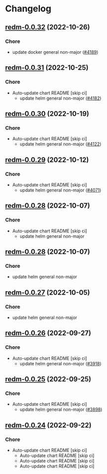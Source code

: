 # Changelog



## [redm-0.0.32](https://github.com/truecharts/charts/compare/redmine-3.0.60...redm-0.0.32) (2022-10-26)

### Chore

- update docker general non-major ([#4189](https://github.com/truecharts/charts/issues/4189))




## [redm-0.0.31](https://github.com/truecharts/charts/compare/redmine-3.0.58...redm-0.0.31) (2022-10-25)

### Chore

- Auto-update chart README [skip ci]
  - update helm general non-major ([#4182](https://github.com/truecharts/charts/issues/4182))




## [redm-0.0.30](https://github.com/truecharts/charts/compare/redm-0.0.29...redm-0.0.30) (2022-10-19)

### Chore

- Auto-update chart README [skip ci]
  - update helm general non-major ([#4122](https://github.com/truecharts/charts/issues/4122))




## [redm-0.0.29](https://github.com/truecharts/charts/compare/redm-0.0.28...redm-0.0.29) (2022-10-12)

### Chore

- Auto-update chart README [skip ci]
  - update helm general non-major ([#4071](https://github.com/truecharts/charts/issues/4071))




## [redm-0.0.28](https://github.com/truecharts/charts/compare/redmine-3.0.54...redm-0.0.28) (2022-10-07)

### Chore

- Auto-update chart README [skip ci]
  - update helm general non-major




## [redm-0.0.28](https://github.com/truecharts/charts/compare/redmine-3.0.54...redm-0.0.28) (2022-10-07)

### Chore

- update helm general non-major




## [redm-0.0.27](https://github.com/truecharts/charts/compare/redmine-3.0.52...redm-0.0.27) (2022-10-05)

### Chore

- update helm general non-major




## [redm-0.0.26](https://github.com/truecharts/charts/compare/redm-0.0.25...redm-0.0.26) (2022-09-27)

### Chore

- Auto-update chart README [skip ci]
  - update helm general non-major ([#3918](https://github.com/truecharts/charts/issues/3918))




## [redm-0.0.25](https://github.com/truecharts/charts/compare/redmine-3.0.48...redm-0.0.25) (2022-09-25)

### Chore

- Auto-update chart README [skip ci]
  - update helm general non-major ([#3898](https://github.com/truecharts/charts/issues/3898))




## [redm-0.0.24](https://github.com/truecharts/charts/compare/redmine-3.0.46...redm-0.0.24) (2022-09-22)

### Chore

- Auto-update chart README [skip ci]
  - Auto-update chart README [skip ci]
  - Auto-update chart README [skip ci]
  - Auto-update chart README [skip ci]
